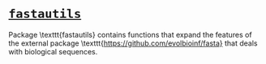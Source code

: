# [`fastautils`](https://owncloud.gwdg.de/index.php/s/ejjUkkzl26NAOyF)
Package \texttt{fastautils} contains functions that expand the
features of the external package
\texttt{https://github.com/evolbioinf/fasta} that deals with
biological sequences.